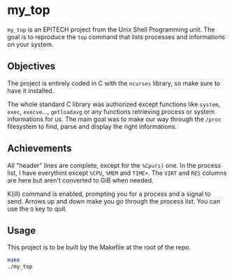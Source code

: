 # my_top
`my_top` is an EPITECH project from the Unix Shell Programming unit.
The goal is to reproduce the `top` command that lists processes and informations on your system.

## Objectives
The project is entirely coded in C with the `ncurses` library, so make sure to have it installed.

The whole standard C library was authorized except functions like `system`, `exec`, `execve`..., `getloadavg` or any functions retrieving process or system informations for us.
The main goal was to make our way through the `/proc` filesystem to find, parse and display the right informations.

## Achievements
All "header" lines are complete, except for the `%Cpu(s)` one.
In the process list, I have everythint except `%CPU`, `%MEM` and `TIME+`.
The `VIRT` and `RES` columns are here but aren't converted to GiB when needed.

K(ill) command is enabled, prompting you for a process and a signal to send.
Arrows up and down make you go through the process list.
You can use the `Q` key to quit.

## Usage
This project is to be built by the Makefile at the root of the repo.

```bash
make
./my_top
```
